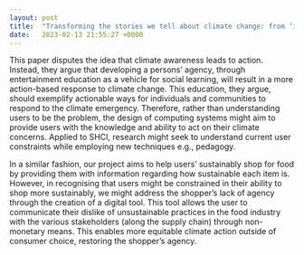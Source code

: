 ```yaml
---
layout: post
title:  "Transforming the stories we tell about climate change: from ‘issue’ to ‘action’"
date:   2023-02-13 21:55:27 +0000
---
```

This paper disputes the idea that climate awareness leads to action. Instead, they argue that developing a persons’ agency, through entertainment education as a vehicle for social learning, will result in a more action-based response to climate change. This education, they argue, should exemplify actionable ways for individuals and communities to respond to the climate emergency.
Therefore, rather than understanding users to be the problem, the design of computing systems might aim to provide users with the knowledge and ability to act on their climate concerns. Applied to SHCI, research might seek to understand current user constraints while employing new techniques e.g., pedagogy. 

In a similar fashion, our project aims to help users’ sustainably shop for food by providing them with information regarding how sustainable each item is. However, in recognising that users might be constrained in their ability to shop more sustainably, we might address the shopper’s lack of agency through the creation of a digital tool. This tool allows the user to communicate their dislike of unsustainable practices in the food industry with the various stakeholders (along the supply chain) through non-monetary means. This enables more equitable climate action outside of consumer choice, restoring the shopper’s agency.





